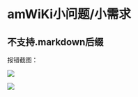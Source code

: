 # amWiKi小问题/小需求

## 不支持.markdown后缀

报错截图：

![](assets/001/010-50b4bb66.png)

![](assets/001/010-bf798c09.png)
